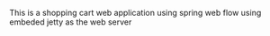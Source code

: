 This is a shopping cart web application using spring web flow using embeded jetty as the web server
